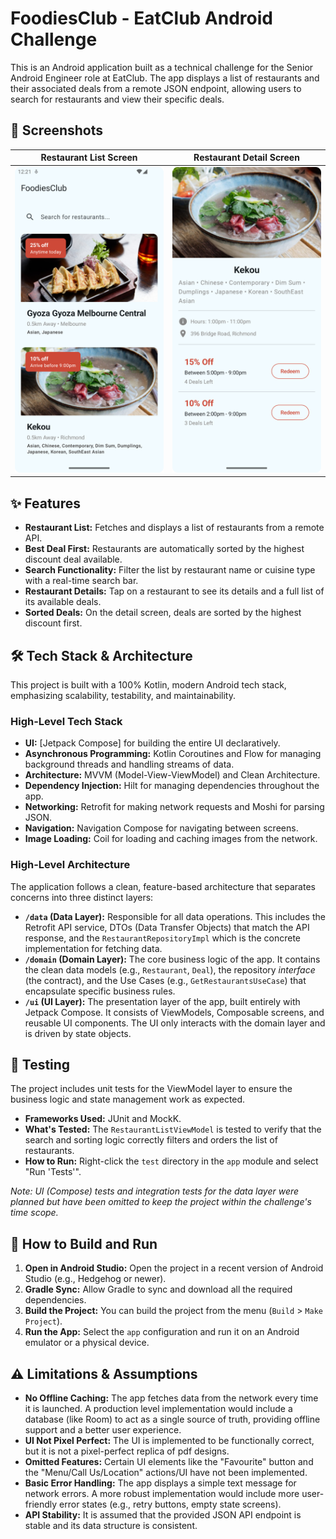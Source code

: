 # FoodiesClub - EatClub Android Challenge

This is an Android application built as a technical challenge for the Senior Android Engineer role at EatClub. The app displays a list of restaurants and their associated deals from a remote JSON endpoint, allowing users to search for restaurants and view their specific deals.

## 📸 Screenshots

|             Restaurant List Screen              |              Restaurant Detail Screen               |
|:-----------------------------------------------:|:---------------------------------------------------:|
| ![Restaurant List](screenshots/list_screen.png) | ![Restaurant Detail](screenshots/detail_screen.png) |

## ✨ Features

*   **Restaurant List:** Fetches and displays a list of restaurants from a remote API.
*   **Best Deal First:** Restaurants are automatically sorted by the highest discount deal available.
*   **Search Functionality:** Filter the list by restaurant name or cuisine type with a real-time search bar.
*   **Restaurant Details:** Tap on a restaurant to see its details and a full list of its available deals.
*   **Sorted Deals:** On the detail screen, deals are sorted by the highest discount first.

## 🛠️ Tech Stack & Architecture

This project is built with a 100% Kotlin, modern Android tech stack, emphasizing scalability, testability, and maintainability.

### High-Level Tech Stack

*   **UI:** [Jetpack Compose] for building the entire UI declaratively.
*   **Asynchronous Programming:** Kotlin Coroutines and Flow for managing background threads and handling streams of data.
*   **Architecture:** MVVM (Model-View-ViewModel) and Clean Architecture.
*   **Dependency Injection:** Hilt for managing dependencies throughout the app.
*   **Networking:** Retrofit for making network requests and Moshi for parsing JSON.
*   **Navigation:** Navigation Compose for navigating between screens.
*   **Image Loading:** Coil for loading and caching images from the network.

### High-Level Architecture

The application follows a clean, feature-based architecture that separates concerns into three distinct layers:

*   **`/data` (Data Layer):** Responsible for all data operations. This includes the Retrofit API service, DTOs (Data Transfer Objects) that match the API response, and the `RestaurantRepositoryImpl` which is the concrete implementation for fetching data.
*   **`/domain` (Domain Layer):** The core business logic of the app. It contains the clean data models (e.g., `Restaurant`, `Deal`), the repository *interface* (the contract), and the Use Cases (e.g., `GetRestaurantsUseCase`) that encapsulate specific business rules. 
*   **`/ui` (UI Layer):** The presentation layer of the app, built entirely with Jetpack Compose. It consists of ViewModels, Composable screens, and reusable UI components. The UI only interacts with the domain layer and is driven by state objects.

## 🧪 Testing

The project includes unit tests for the ViewModel layer to ensure the business logic and state management work as expected.

*   **Frameworks Used:** JUnit and MockK.
*   **What's Tested:** The `RestaurantListViewModel` is tested to verify that the search and sorting logic correctly filters and orders the list of restaurants.
*   **How to Run:** Right-click the `test` directory in the `app` module and select "Run 'Tests'". 

*Note: UI (Compose) tests and integration tests for the data layer were planned but have been omitted to keep the project within the challenge's time scope.*

## 🚀 How to Build and Run

1. **Open in Android Studio:** Open the project in a recent version of Android Studio (e.g., Hedgehog or newer).
2. **Gradle Sync:** Allow Gradle to sync and download all the required dependencies.
3. **Build the Project:** You can build the project from the menu (`Build` > `Make Project`).
4. **Run the App:** Select the `app` configuration and run it on an Android emulator or a physical device.

## ⚠️ Limitations & Assumptions

*   **No Offline Caching:** The app fetches data from the network every time it is launched. A production level implementation would include a database (like Room) to act as a single source of truth, providing offline support and a better user experience.
*   **UI Not Pixel Perfect:** The UI is implemented to be functionally correct, but it is not a pixel-perfect replica of pdf designs.
*   **Omitted Features:** Certain UI elements like the "Favourite" button and the "Menu/Call Us/Location" actions/UI have not been implemented.
*   **Basic Error Handling:** The app displays a simple text message for network errors. A more robust implementation would include more user-friendly error states (e.g., retry buttons, empty state screens).
*   **API Stability:** It is assumed that the provided JSON API endpoint is stable and its data structure is consistent.